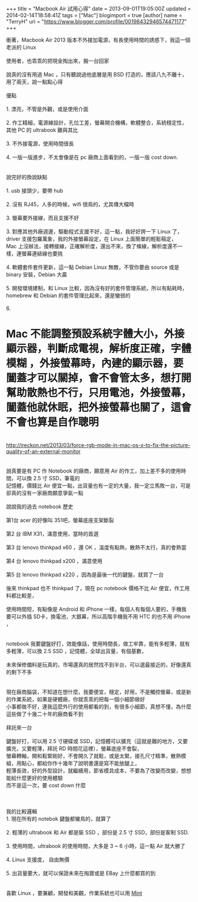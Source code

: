 +++
title = "Macbook Air 試用心得"
date = 2013-09-01T19:05:00Z
updated = 2014-02-14T18:58:41Z
tags = ["Mac"]
blogimport = true 
[author]
	name = "TerryH"
	uri = "https://www.blogger.com/profile/00198432946574471177"
+++

衝著，Macbook Air 2013 版本不外接加電源，有長使用時間的誘惑下，我這一個老派的 Linux <br /><br />使用者，也乖乖的把現金掏出來，搬一台回家<br /><br />說真的沒有用過 Mac ，只有聽說過他底層是用 BSD 打造的，應該八九不離十，用了兩天，說一點點心得<br /><br />優點<br /><br />1. 漂亮，不管是外觀，或是使用介面<br /><br />2. 作工精細，電源線設計，孔位工差，螢幕開合機構，軟體整合，系統穩定性，其他 PC 的 ultrabook 難與其比<br /><br />3. 不外接電源，使用時間很長<br /><br />4. 一版一版進步，不太會像是在 pc 廠商上面看到的，一版一版 cost down.<br /><br /><br />說完好的換說缺點<br /><br />1.  usb 接頭少，要帶 hub<br /><br />2. 沒有 RJ45，人多的時候，wifi 很鳥的，尤其傳大檔時<br /><br />3. 螢幕要外接線，而且支援不好<br /><br />3. 對應其他外廠週邊，驅動程式支援不好，這一點，我好好誇一下 Linux 了，driver 支援包羅萬象，我的外接螢幕設定，在 Linux 上面簡單的輕鬆稿定，<br />Mac 上沒辦法，接轉接線，正確解析度，還出不來，換了條線，解析度還不一樣，連螢幕連結線也要挑<br /><br />4. 軟體套件套件更新，這一點 Debian Linux 無敵，不管你要由 source 或是 binary 安裝，Debian 大贏<br /><br />5. 開發環境建制，和 Linux 比較，因為沒有好的套件管理系統，所以有點耗時，homebrew 和 Debian 的套件管理比起來，還是蠻弱的 <br /><br />6. <h1>Mac 不能調整預設系統字體大小，外接顯示器，判斷成電視，解析度正確，字體模糊 ，外接螢幕時，內建的顯示器，要闔蓋才可以關掉，會不會管太多，想打開幫助散熱也不行，只用電池，外接螢幕，闔蓋他就休眠，把外接螢幕也關了，這會不會也算是自作聰明</h1><br /><a href="http://ireckon.net/2013/03/force-rgb-mode-in-mac-os-x-to-fix-the-picture-quality-of-an-external-monitor">http://ireckon.net/2013/03/force-rgb-mode-in-mac-os-x-to-fix-the-picture-quality-of-an-external-monitor</a><br /><br /><br />說真要是有 PC 作 Notebook 的廠商，願意用 Air 的作工，加上差不多的使用時間，可以換 2.5 寸 SSD，筆電的<br />記憶體，價錢比 Air 便宜一點，出貨量也有一定的大量，我一定立馬敗一台，可是卻真的沒有一家廠商願意爭氣一點<br /><br />說說我的過去 notebook 歷史<br /><br />第1台 acer 的好像叫 351吧，螢幕底座支架斷裂<br /><br />第2 台 IBM X31，滿意使用，當時的首選<br /><br />第3 台 lenovo thinkpad x60 ，還 OK ，溫度有點熱，散熱不太行，真的會熱當<br /><br />第4 台 lenovo thinkpad x200 ，滿意使用<br /><br />第5 台 lenovo thinkpad x220 ，因為是最後一代的鍵盤，就買了一台<br /><br />後來 thinkpad 也不 thinkpad 了，現在 pc notebook 價格不比 Air 便宜，作工用料都比較差，<br /><br />使用時間短，有點像是 Android 和 iPhone 一樣，每個人有每個人要的，手機我要可以外插 SD卡，換電池，大銀幕，所以高階手機我不用 HTC 的也不用 iPhone ，<br /><br /><br />notebook 我要鍵盤好打，效能像話，使用時間長，做工牢靠，能有多輕薄，就有多輕薄，可以換 2.5 SSD ，記憶體，全球出貨量，有個基數，<br /><br />未來保修備料是玩真的，市場還真的居然找不到半台，可以選最接近的，好像還真的剩下不多<br /><br /><br />現在廠商腦袋，不知道在想什麼，我要便宜，穩定，好用，不是觸控螢幕，或是新的作業系統，如果是硬體廠，你就乖乖的把每一個小細節做好<br />小事都做不好，連我這麼外行的使用都看的到，有很多小細節，真想不懂，為什麼這些做了十幾二十年的廠商看不到<br /><br />拜託來一台<br /><br />鍵盤好打，可以用 2.5 寸硬碟或 SSD，記憶體可以擴充（這就是難的地方，又要擴充，又要輕薄，拜託 RD 時間花這裡），螢幕底座不會裂，<br />螢幕轉軸，開和鬆緊剛好，不會開久了就鬆，或是太緊，接孔尺寸精準，散熱模組，用點心，都給你作十幾年了說明書還是寫不能放腿上，<br />輕薄長效，好的外型設計，就繼續用，節省模具成本，不要為了改變而改變，想想能給什麼更好的使用體驗<br />而不是這一次，要 cost down 什麼<br /><br /><br /><br />我的比較邏輯<br />1. 現在所有的 notebok 鍵盤都蠻鳥的，就算了<br /><br />2. 輕薄的 ultrabook 和 Air 都是裝 SSD ，部份是 2.5 寸 SSD，部份是客制 SSD.<br /><br />3. 使用時間，ultrabook 的使用時間，大多是 3 ~ 6 小時，這一點 Air 就大勝了<br /><br />4. Linux 支援度， 自由無價<br /><br />5. 出貨量要大，就可以保證未來在掏寶或是 EBay 上什麼都買的到<br /><br /><br />喜歡 Linux ，要兼顧，開發和美觀，作業系統也可以用 <a href="http://www.linuxmint.com/">Mint</a><br />
